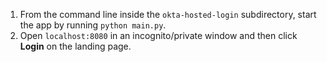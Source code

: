 1. From the command line inside the `okta-hosted-login` subdirectory, start the <StackSelector snippet="applang" noSelector inline /> app by running `python main.py`.
2. Open `localhost:8080` in an incognito/private window and then click **Login** on the landing page.
